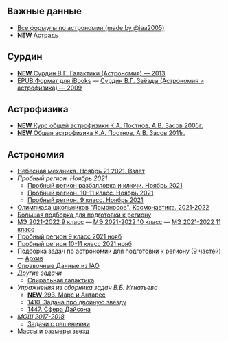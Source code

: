 ## Важные данные
- [Все формулы по астрономии (made by @iaa2005)](../astronomy-files/formulas-by-iaa2005.pdf)
- [**NEW** Астрадь](../astronomy-files/astro-notebook.pdf)

## Сурдин
- [**NEW** Сурдин В.Г. Галактики (Астрономия) — 2013](../astronomy-files/78063_88fd4755d57baaca609b7084b61406c6.pdf)
- [EPUB Формат для iBooks](https://share.ipfs.io/#/bafybeie2cnfxeuiytfhgrar7bp3teonyrjddqu43urf745gp2czzgej22m) — [Сурдин В.Г. Звёзды (Астрономия и астрофизика) — 2009](../astronomy-files/Сурдин-В.Г.-Звёзды-(Астрономия-и-астрофизика)-2009.pdf)

## Астрофизика
- [**NEW** Курс общей астрофизики К.А. Постнов, А.В. Засов 2005г.](../astronomy-files/2005-postnov-zasov.pdf)
- [**NEW** Обшая астрофизика К.А. Постнов, А.В. Засов 2011г.](../astronomy-files/general_astrophysics.pdf)

## Астрономия
- [Небесная механика. Ноябрь 21 2021. Взлет](../astronomy-files/Небесная-механика-27-11-2021-Взлет.pdf)
- <a>*Пробный регион. Ноябрь 2021*</a>
    - [Пробный регион разбалловка и ключи. Ноябрь 2021](../astronomy-files/Пробный_регион_разбалловка_и_ключи_нояб_2021.pdf)
    - [Пробный регион. 10-11 класс. Ноябрь 2021](../astronomy-files/Пробный-регион-10-11-класс-ноябрь-2021.pdf)
    - [Пробный регион. 9 класс. Ноябрь 2021](../astronomy-files/Пробный-регион-9-класс-ноябрь-2021.pdf)
- [Олимпиада школьников "Ломоносов". Космонавтика. 2021-2022](../astronomy-files/lomonosov-kosmonavtika-2021-2022.pdf)
- [Большая подборка для подготовки к региону](../astronomy-files/Большая-подборка-для-региона-21-22.zip)
- [МЭ 2021-2022 9 класс](../astronomy-files/Астрономия_задания_2021_9_кл.pdf) — [МЭ 2021-2022 10 класс](../astronomy-files/Астрономия_задания_2021_10_кл.pdf) — [МЭ 2021-2022 11 класс](../astronomy-files/Астрономия_задания_2021_11_кл.pdf)
- [Пробный регион 9 класс 2021 нояб](../astronomy-files/Пробный-регион-9кл-2021-нояб.pdf)
- [Пробный регион 10-11 класс 2021 нояб](../astronomy-files/Пробный-регион-10-11кл-2021-нояб.pdf)
- Подборка задач по астрономии для подготовки к региону (9 частей) — [Архив](../astronomy-files/podborka-zadach-dlya-podgotovki-regionu.zip)
- [Справочные Данные из IAO](../astronomy-files/Справочные-Данные-IAO.pdf)
- <a>*Другие задачи*</a>
    - [Спиральная галактика](../astronomy-files/Спиральная-галактика.pdf)<!-- Муницип 2017-2018 Задача 6 10 класс -->
- <a>*Упражнения из сборника задач В.Б. Игнатьева*</a>
    - [**NEW** 293. Марс и Антарес](../astronomy-files/task293.pdf)
    - [1410. Задача про двойную звезду](../astronomy-files/task1410.pdf)
    - [1447. Сфера Дайсона](../astronomy-files/task1447.pdf)
- [*МОШ 2017-2018*](https://mos.olimpiada.ru/upload/files/Archive_tasks_2013-%2E%2E%2E/2017-18/astr/tasks-astr-10-11-teor-final-17-8.pdf)
    - [Задачи с решениями](https://mosastro.olimpiada.ru/upload/files/mos2018/mosgor_2018_teor_10-11_solutions.pdf)
- [Массы и размеры звезд](https://reader.lecta.rosuchebnik.ru/demo/7934-62/data/chapters/Chapter23/index.xhtml)